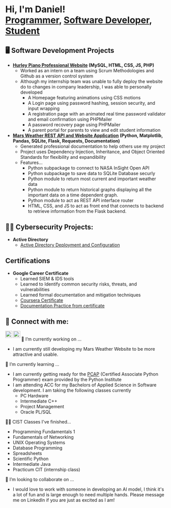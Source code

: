 <h1>Hi, I'm Daniel! <br/><a href="https://github.com/danielisacc">Programmer</a>, <a href="https://www.linkedin.com/in/daniel-delavega/">Software Developer</a>, <a href="https://www.youtube.com/@DevwithIsacc">Student</a></h1>

<h2>🖥️ Software Development Projects</h2>

- <b>[Hurley Piano Professional Website](https://github.com/danielisacc/Hurley-Piano) (MySQL, HTML, CSS, JS, PHP)</b>
  - Worked as an intern on a team using Scrum Methodologies and Github as a version control system
  - Although my internship team was unable to fully deploy the website do to changes in company leadership, I was able to personally developed
    - A Homepage featuring animations using CSS motions
    - A Login page using password hashing, session security, and input wrapping
    - A registration page with an animated real time password validator and email confirmation using PHPMailer
    - A password recovery page using PHPMailer
    - A parent portal for parents to view and edit student information
- <b>[Mars Weather REST API and Website Application](https://github.com/danielisacc/MarsWeatherAPI) (Python, Matplotlib, Pandas, SQLite, Flask, Requests, Documentation)</b>
  - Generated professional documentation to help others use my project
  - Project uses Dependency Injection, Inheritance, and Object Oriented Standards for flexibility and expandibility
  - Features...
    - Python subpackage to connect to NASA InSight Open API
    - Python subpackage to save data to SQLite Database securly
    - Python module to return most current and important weather data
    - Python module to return historical graphs displaying all the important data on a time dependent graph.
    - Python module to act as REST API interface router
    - HTML, CSS, and JS to act as front end that connects to backend to retrieve information from the Flask backend.
<h2>👨‍💻 Cybersecurity Projects:</h2>

- <b>Active Directory</b>
  - [Active Directory Deployment and Configuration](https://github.com/danielisacc/HomeLab)
<h2> Certifications</h2>

- <b>Google Career Certificate</b>
  - Learned SIEM & IDS tools
  - Learned to Identify common security risks, threats, and vulnerabilities
  - Learned formal documentation and mitigation techniques
  - [Coursera Certificate](https://coursera.org/share/7e463ebd02633e3ce32d5f5b849e16e9)
  - [Documentation Practice from certificate](https://drive.google.com/drive/folders/1V5REgh_IcM1CVjk9vAvyhl98X9Oj_PjH?usp=drive_link)


<h2> 🤳 Connect with me:</h2>

[<img align="left" alt="DanielDelavega | YouTube" width="22px" src="https://cdn.jsdelivr.net/npm/simple-icons@v3/icons/youtube.svg" />][youtube]
[<img align="left" alt="danieldelavega | LinkedIn" width="22px" src="https://cdn.jsdelivr.net/npm/simple-icons@v3/icons/linkedin.svg" />][linkedin]

[youtube]: https://www.youtube.com/@DevwithIsacc
[linkedin]: https://www.linkedin.com/in/daniel-delavega/
<br>
🔭 I’m currently working on ...
- I am currently still developing my Mars Weather Website to be more attractive and usable.

🌱 I’m currently learning ...
- I am currently getting ready for the [PCAP](https://pythoninstitute.org/pcap) (Certified Associate Python Programmer) exam provided by the Python Institute
- I am attending ACC for my Bachelors of Applied Science in Software development. I am taking the following classes currently
  - PC Hardware
  - Intermediate C++
  - Project Management
  - Oracle PL/SQL

👨‍🏫 CIST Classes I've finished...
- Programming Fundamentals 1
- Fundamentals of Networking
- UNIX Operating Systems
- Database Programming
- Spreadsheets
- Scientific Python
- Intermediate Java
- Practicum CIT (internship class)

👯 I’m looking to collaborate on ...
- I would love to work with someone in developing an AI model, I think it's a lot of fun and is large enough to need multiple hands. Please message me on LinkedIn if you are just as excited as I am!

